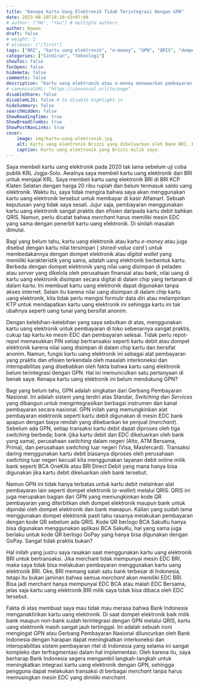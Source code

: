 ```yaml
---
title: "Kenapa Kartu Uang Elektronik Tidak Terintegrasi Dengan GPN"
date: 2023-08-10T18:10:43+07:00
# author: ["Me", "You"] # multiple authors
author: Nawan
draft: false
# weight: 1
# aliases: ["/first"]
tags: ["BRI", "kartu uang elektronik", "e-money", "GPN", "QRIS", "dompet elektronik", "e-wallet"]
categories: ["Sindiran", "Teknologi"]
showToc: false
TocOpen: false
hidemeta: false
comments: false
description: "Kartu uang elektronik atau e-money menawarkan pembayaran yang praktis, tapi semua terasa sia-sia tanpa integrasi ke Gerbang Pembayaran Nasional."
# canonicalURL: "https://canonical.url/to/page"
disableShare: false
disableHLJS: false # to disable highlight.js
hideSummary: false
searchHidden: false
ShowReadingTime: true
ShowBreadCrumbs: true
ShowPostNavLinks: true
cover:
    image: img/kartu-uang-elektronik.jpg
    alt: Kartu uang elektronik Brizzi yang dikeluarkan oleh Bank BRI. Kartu didominasi oleh warna biru dengan gambar siluet pemuda bermain basket.
    caption: Kartu uang elektronik yang Brizzi milik saya.
---
```


Saya membeli kartu uang elektronik pada 2020 tak lama sebelum uji coba publik KRL Jogja-Solo. Awalnya saya membeli kartu uang elektronik dari BRI untuk menjajal KRL. Saya membeli kartu uang elektronik BRI di BRI KCP Klaten Selatan dengan harga 20 ribu rupiah dan belum termasuk saldo uang elektronik. Waktu itu, saya tidak mengira bahwa saya akan menggunakan kartu uang elektronik tersebut untuk membayar di kasir Alfamart. Sebuah keputusan yang tidak saya sesali. Jujur saja, pembayaran menggunakan kartu uang elektronik sangat praktis dan efisien daripada kartu debit bahkan QRIS. Namun, perlu dicatat bahwa _merchant_ harus memiliki mesin EDC yang sama dengan penerbit kartu uang elektronik. Di sinilah masalah dimulai.

Bagi yang belum tahu, kartu uang elektronik atau kartu _e-money_ atau juga disebut dengan kartu nilai tersimpan ( _stored-value card_ ) untuk membedakannya dengan dompet elektronik atau _digital wallet_ yang memiliki karakteristik yang sama, adalah uang elektronik berbentuk kartu. Berbeda dengan dompet elektronik yang nilai uang disimpan di peladen atau _server_ yang dikelola oleh perusahaan finansial atau bank, nilai uang di kartu uang elektronik disimpan secara digital di dalam chip yang tertanam di dalam kartu. Ini membuat kartu uang elektronik dapat digunakan tanpa akses internet. Selain itu karena nilai uang disimpan di dalam chip kartu uang elektronik, kita tidak perlu mengisi formulir data diri atau melampirkan KTP untuk mendapatkan kartu uang elektronik ini sehingga kartu ini tak ubahnya seperti uang tunai yang bersifat anonim.

Dengan kelebihan-kelebihan yang saya sebutkan di atas, menggunakan kartu uang elektronik untuk pembayaran di toko sebenarnya sangat praktis, cukup tap kartu ke mesin EDC dan pembayaran selesai. Tidak perlu repot-repot memasukkan PIN setiap bertransaksi seperti kartu debit atau dompet elektronik karena nilai uang disimpan di dalam chip kartu dan bersifat anonim. Namun, fungsi kartu uang elektronik ini sebagai alat pembayaran yang praktis dan efisien terkendala oleh masalah interkoneksi dan interopabilitas yang disebabkan oleh fakta bahwa kartu uang elektronik belum terintegrasi dengan GPN. Hal ini memunculkan satu pertanyaan di benak saya: Kenapa kartu uang elektronik ini belum mendukung GPN?

Bagi yang belum tahu, GPN adalah singkatan dari Gerbang Pembayaran Nasional. Ini adalah sistem yang terdiri atas Standar, _Switching_ dan _Services_ yang dibangun untuk mengintegrasikan berbagai instrumen dan kanal pembayaran secara nasional. GPN inilah yang memungkinkan alat pembayaran elektronik seperti kartu debit digunakan di mesin EDC bank apapun dengan biaya rendah yang dibebankan ke penjual (_merchant_).  Sebelum ada GPN, setiap transaksi kartu debit dapat diproses oleh tiga _switching_ berbeda; bank (jika kartu debit dan EDC dikeluarkan oleh bank yang sama), perusahaan _switching_ dalam negeri (Alto, ATM Bersama, Prima), dan perusahaan _switching_ luar negeri (Visa, Mastercard). Transaksi daring menggunakan kartu debit biasanya diproses oleh perusahaan _switching_ luar negeri kecuali kita menggunakan layanan debit online milik bank seperti BCA OneKlik atau BRI Direct Debit yang mana hanya bisa digunakan jika kartu debit dikeluarkan oleh bank tersebut.

Namun GPN ini tidak hanya terbatas untuk kartu debit melainkan alat pembayaran lain seperti dompet elektronik (_e-wallet_) melalui QRIS. QRIS ini juga merupakan bagian dari GPN yang memungkinkan kode QR pembayaran yang diterbitkan oleh dompet elektronik maupun bank untuk dipindai oleh dompet elektronik dan bank manapun. Kalian yang sudah lama menggunakan dompet elektronik pasti tahu rasanya melakukan pembayaran dengan kode QR sebelum ada QRIS. Kode QR berlogo BCA SakuKu hanya bisa digunakan menggunakan aplikasi BCA SakuKu, hal yang sama juga berlaku untuk kode QR berlogo GoPay yang hanya bisa digunakan dengan GoPay. Sangat tidak praktis bukan?

Hal inilah yang justru saya rasakan saat menggunakan kartu uang elektronik BRI untuk bertransaksi. Jika merchant tidak mempunyai mesin EDC BRI, maka saya tidak bisa melakukan pembayaran menggunakan kartu uang elektronik BRI. Oke, BRI memang salah satu bank terbesar di Indonesia, tetapi itu bukan jaminan bahwa semua _merchant_ akan memiliki EDC BRI. Bisa jadi merchant hanya mempunyai EDC BCA atau malah EDC Bersama, jelas saja kartu uang elektronik BRI milik saya tidak bisa dibaca oleh EDC tersebut.

Fakta di atas membuat saya mau tidak mau merasa bahwa Bank Indonesia menganaktirikan kartu uang elektronik. Di saat dompet elektronik baik milik bank maupun non-bank sudah terintegrasi dengan GPN melalui QRIS, kartu uang elektronik masih sangat jauh tertinggal. Ini adalah sebuah ironi mengingat GPN atau Gerbang Pembayaran Nasional diluncurkan oleh Bank Indonesia dengan harapan dapat meningkatkan interkoneksi dan interopabilitas sistem pembayaran ritel di Indonesia yang selama ini sangat kompleks dan terfragmentasi dalam hal implementasi. Oleh karena itu, saya berharap Bank Indonesia segera mengambil langkah-langkah untuk meningkatkan integrasi kartu uang elektronik dengan GPN, sehingga pengguna dapat melakukan transaksi di berbagai _merchant_ tanpa harus memusingkan mesin EDC yang dimiliki _merchant_.